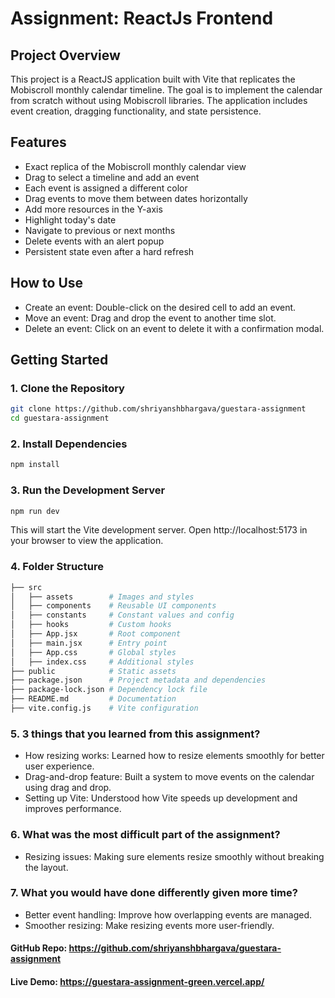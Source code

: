 # Assignment: ReactJs Frontend

## Project Overview

This project is a ReactJS application built with Vite that replicates the Mobiscroll monthly calendar timeline. The goal is to implement the calendar from scratch without using Mobiscroll libraries. The application includes event creation, dragging functionality, and state persistence.

## Features

- Exact replica of the Mobiscroll monthly calendar view
- Drag to select a timeline and add an event
- Each event is assigned a different color
- Drag events to move them between dates horizontally
- Add more resources in the Y-axis
- Highlight today's date
- Navigate to previous or next months
- Delete events with an alert popup
- Persistent state even after a hard refresh

## How to Use
- Create an event: Double-click on the desired cell to add an event.
- Move an event: Drag and drop the event to another time slot.
- Delete an event: Click on an event to delete it with a confirmation modal.

## Getting Started

### 1. Clone the Repository

```sh
git clone https://github.com/shriyanshbhargava/guestara-assignment
cd guestara-assignment
```

### 2. Install Dependencies

```sh
npm install
```

### 3. Run the Development Server

```sh
npm run dev
```
 This will start the Vite development server. Open http://localhost:5173 in your browser to view the application.

### 4. Folder Structure

```sh
├── src
│   ├── assets        # Images and styles
│   ├── components    # Reusable UI components
│   ├── constants     # Constant values and config
│   ├── hooks         # Custom hooks
│   ├── App.jsx       # Root component
│   ├── main.jsx      # Entry point
│   ├── App.css       # Global styles
│   ├── index.css     # Additional styles
├── public            # Static assets
├── package.json      # Project metadata and dependencies
├── package-lock.json # Dependency lock file
├── README.md         # Documentation
├── vite.config.js    # Vite configuration

```

### 5. 3 things that you learned from this assignment?

- How resizing works: Learned how to resize elements smoothly for better user experience.
-  Drag-and-drop feature: Built a system to move events on the calendar using drag and drop.
- Setting up Vite: Understood how Vite speeds up development and improves performance.

### 6. What was the most difficult part of the assignment?

- Resizing issues: Making sure elements resize smoothly without breaking the layout.

### 7. What you would have done differently given more time?

- Better event handling: Improve how overlapping events are managed.
- Smoother resizing: Make resizing events more user-friendly.

#### GitHub Repo: https://github.com/shriyanshbhargava/guestara-assignment
#### Live Demo: https://guestara-assignment-green.vercel.app/
